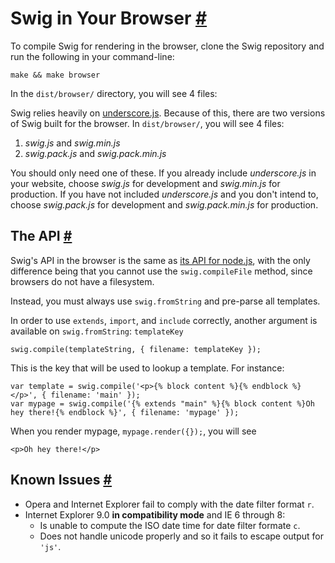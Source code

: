 Swig in Your Browser <a name="browser" href="#browser">#</a>
====================

To compile Swig for rendering in the browser, clone the Swig repository and run the following in your command-line:

    make && make browser

In the `dist/browser/` directory, you will see 4 files:

Swig relies heavily on [underscore.js](http://documentcloud.github.com/underscore/). Because of this, there are two versions of Swig built for the browser. In `dist/browser/`, you will see 4 files:

1. _swig.js_ and _swig.min.js_
1. _swig.pack.js_ and _swig.pack.min.js_

You should only need one of these. If you already include _underscore.js_ in your website, choose _swig.js_ for development and _swig.min.js_ for production. If you have not included _underscore.js_ and you don't intend to, choose _swig.pack.js_ for development and _swig.pack.min.js_ for production.

## The API <a name="api" href="#api">#</a>

Swig's API in the browser is the same as [its API for node.js](getting-started.md), with the only difference being that you cannot use the `swig.compileFile` method, since browsers do not have a filesystem.

Instead, you must always use `swig.fromString` and pre-parse all templates.

In order to use `extends`, `import`, and `include` correctly, another argument is available on `swig.fromString`: `templateKey`

    swig.compile(templateString, { filename: templateKey });

This is the key that will be used to lookup a template. For instance:

    var template = swig.compile('<p>{% block content %}{% endblock %}</p>', { filename: 'main' });
    var mypage = swig.compile('{% extends "main" %}{% block content %}Oh hey there!{% endblock %}', { filename: 'mypage' });

When you render mypage, `mypage.render({});`, you will see

    <p>Oh hey there!</p>

## Known Issues <a name="issues" href="#issues">#</a>

* Opera and Internet Explorer fail to comply with the date filter format `r`.
* Internet Explorer 9.0 **in compatibility mode** and IE 6 through 8:
    * Is unable to compute the ISO date time for date filter formate `c`.
    * Does not handle unicode properly and so it fails to escape output for `'js'`.
